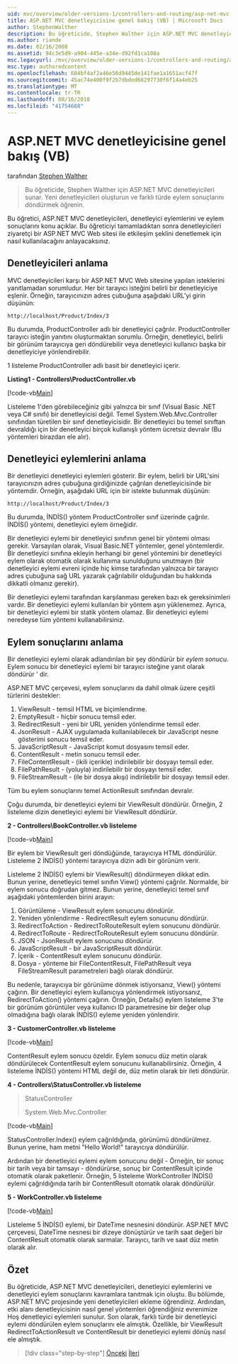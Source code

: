 ```yaml
---
uid: mvc/overview/older-versions-1/controllers-and-routing/asp-net-mvc-controller-overview-vb
title: ASP.NET MVC denetleyicisine genel bakış (VB) | Microsoft Docs
author: StephenWalther
description: Bu öğreticide, Stephen Walther için ASP.NET MVC denetleyicileri sunar. Yeni denetleyicileri oluşturun ve eylem res farklı türde döndürmek öğrenin...
ms.author: riande
ms.date: 02/16/2008
ms.assetid: 94c3e5d9-a904-445e-a34e-d92fd1ca108a
msc.legacyurl: /mvc/overview/older-versions-1/controllers-and-routing/asp-net-mvc-controller-overview-vb
msc.type: authoredcontent
ms.openlocfilehash: 604bf4af2a46e56d9445de141fae1a1651acf47f
ms.sourcegitcommit: 45ac74e400f9f2b7dbded66297730f6f14a4eb25
ms.translationtype: MT
ms.contentlocale: tr-TR
ms.lasthandoff: 08/16/2018
ms.locfileid: "41754688"
---
```

<a name="aspnet-mvc-controller-overview-vb"></a>ASP.NET MVC denetleyicisine genel bakış (VB)
====================
tarafından [Stephen Walther](https://github.com/StephenWalther)

> Bu öğreticide, Stephen Walther için ASP.NET MVC denetleyicileri sunar. Yeni denetleyicileri oluşturun ve farklı türde eylem sonuçlarını döndürmek öğrenin.


Bu öğretici, ASP.NET MVC denetleyicileri, denetleyici eylemlerini ve eylem sonuçlarını konu açıklar. Bu öğreticiyi tamamladıktan sonra denetleyicileri ziyaretçi bir ASP.NET MVC Web sitesi ile etkileşim şeklini denetlemek için nasıl kullanılacağını anlayacaksınız.

## <a name="understanding-controllers"></a>Denetleyicileri anlama

MVC denetleyicileri karşı bir ASP.NET MVC Web sitesine yapılan isteklerini yanıtlamadan sorumludur. Her bir tarayıcı isteğini belirli bir denetleyiciye eşlenir. Örneğin, tarayıcınızın adres çubuğuna aşağıdaki URL'yi girin düşünün:

`http://localhost/Product/Index/3`

Bu durumda, ProductController adlı bir denetleyici çağrılır. ProductController tarayıcı isteğin yanıtını oluşturmaktan sorumlu. Örneğin, denetleyici, belirli bir görünüm tarayıcıya geri döndürebilir veya denetleyici kullanıcı başka bir denetleyiciye yönlendirebilir.

1 listeleme ProductController adlı basit bir denetleyici içerir.

**Listing1 - Controllers\ProductController.vb**

[!code-vb[Main](asp-net-mvc-controller-overview-vb/samples/sample1.vb)]

Listeleme 1'den görebileceğiniz gibi yalnızca bir sınıf (Visual Basic .NET veya C# sınıfı) bir denetleyicisi değil. Temel System.Web.Mvc.Controller sınıfından türetilen bir sınıf denetleyicisidir. Bir denetleyici bu temel sınıftan devraldığı için bir denetleyici birçok kullanışlı yöntem ücretsiz devralır (Bu yöntemleri birazdan ele alır).

## <a name="understanding-controller-actions"></a>Denetleyici eylemlerini anlama

Bir denetleyici denetleyici eylemleri gösterir. Bir eylem, belirli bir URL'sini tarayıcınızın adres çubuğuna girdiğinizde çağrılan denetleyicisinde bir yöntemdir. Örneğin, aşağıdaki URL için bir istekte bulunmak düşünün:

`http://localhost/Product/Index/3`

Bu durumda, İNDİS() yöntem ProductController sınıf üzerinde çağrılır. İNDİS() yöntemi, denetleyici eylem örneğidir.

Bir denetleyici eylemi bir denetleyici sınıfının genel bir yöntemi olması gerekir. Varsayılan olarak, Visual Basic.NET yöntemler, genel yöntemlerdir. Bir denetleyici sınıfına ekleyin herhangi bir genel yöntemini bir denetleyici eylem olarak otomatik olarak kullanıma sunulduğunu unutmayın (bir denetleyici eylemi evreni içinde hiç kimse tarafından yalnızca bir tarayıcı adres çubuğuna sağ URL yazarak çağrılabilir olduğundan bu hakkında dikkatli olmanız gerekir).

Bir denetleyici eylemi tarafından karşılanması gereken bazı ek gereksinimleri vardır. Bir denetleyici eylemi kullanılan bir yöntem aşırı yüklenemez. Ayrıca, bir denetleyici eylemi bir statik yöntem olamaz. Bir denetleyici eylemi neredeyse tüm yöntemi kullanabilirsiniz.

## <a name="understanding-action-results"></a>Eylem sonuçlarını anlama

Bir denetleyici eylemi olarak adlandırılan bir şey döndürür bir *eylem sonucu*. Eylem sonucu bir denetleyici eylemi bir tarayıcı isteğine yanıt olarak döndürür ' dir.

ASP.NET MVC çerçevesi, eylem sonuçlarını da dahil olmak üzere çeşitli türlerini destekler:

1. ViewResult - temsil HTML ve biçimlendirme.
2. EmptyResult - hiçbir sonucu temsil eder.
3. RedirectResult - yeni bir URL yeniden yönlendirme temsil eder.
4. JsonResult - AJAX uygulamada kullanılabilecek bir JavaScript nesne gösterimi sonucu temsil eder.
5. JavaScriptResult - JavaScript komut dosyasını temsil eder.
6. ContentResult - metin sonucu temsil eder.
7. FileContentResult - (ikili içerikle) indirilebilir bir dosyayı temsil eder.
8. FilePathResult - (yoluyla) indirilebilir bir dosyayı temsil eder.
9. FileStreamResult - (ile bir dosya akışı) indirilebilir bir dosyayı temsil eder.

Tüm bu eylem sonuçlarını temel ActionResult sınıfından devralır.

Çoğu durumda, bir denetleyici eylemi bir ViewResult döndürür. Örneğin, 2 listeleme dizin denetleyici eylemi bir ViewResult döndürür.

**2 - Controllers\BookController.vb listeleme**

[!code-vb[Main](asp-net-mvc-controller-overview-vb/samples/sample2.vb)]

Bir eylem bir ViewResult geri döndüğünde, tarayıcıya HTML döndürülür. Listeleme 2 İNDİS() yöntemi tarayıcıya dizin adlı bir görünüm verir.

Listeleme 2 İNDİS() eylemi bir ViewResult() döndürmeyen dikkat edin. Bunun yerine, denetleyici temel sınıfın View() yöntemi çağrılır. Normalde, bir eylem sonucu doğrudan gitmez. Bunun yerine, denetleyici temel sınıf aşağıdaki yöntemlerden birini arayın:

1. Görüntüleme - ViewResult eylem sonucunu döndürür.
2. Yeniden yönlendirme - RedirectResult eylem sonucunu döndürür.
3. RedirectToAction - RedirectToRouteResult eylem sonucunu döndürür.
4. RedirectToRoute - RedirectToRouteResult eylem sonucunu döndürür.
5. JSON - JsonResult eylem sonucunu döndürür.
6. JavaScriptResult - bir JavaScriptResult döndürür.
7. İçerik - ContentResult eylem sonucunu döndürür.
8. Dosya - yönteme bir FileContentResult, FilePathResult veya FileStreamResult parametreleri bağlı olarak döndürür.

Bu nedenle, tarayıcıya bir görünüme dönmek istiyorsanız, View() yöntemi çağırın. Bir denetleyici eylem kullanıcıya yönlendirmek istiyorsanız, RedirectToAction() yöntemi çağırın. Örneğin, Details() eylem listeleme 3'te bir görünüm görüntüler veya kullanıcı ID parametresine bir değer olup olmadığına bağlı olarak İNDİS() eyleme yeniden yönlendirir.

**3 - CustomerController.vb listeleme**

[!code-vb[Main](asp-net-mvc-controller-overview-vb/samples/sample3.vb)]

ContentResult eylem sonucu özeldir. Eylem sonucu düz metin olarak döndürülecek ContentResult eylem sonucunu kullanabilirsiniz. Örneğin, 4 listeleme İNDİS() yöntemi HTML değil de, düz metin olarak bir ileti döndürür.

**4 - Controllers\StatusController.vb listeleme**

> StatusController
> 
> 
> System.Web.Mvc.Controller


[!code-vb[Main](asp-net-mvc-controller-overview-vb/samples/sample4.vb)]

StatusController.Index() eylem çağrıldığında, görünümü döndürülmez. Bunun yerine, ham metni "Hello World!" tarayıcıya döndürülür.

Ardından bir denetleyici eylemi eylem sonucunu değil - Örneğin, bir sonuç bir tarih veya bir tamsayı - döndürürse, sonuç bir ContentResult içinde otomatik olarak paketlenir. Örneğin, 5 listeleme WorkController İNDİS() eylemi çağrıldığında tarih bir ContentResult otomatik olarak döndürülür.

**5 - WorkController.vb listeleme**

[!code-vb[Main](asp-net-mvc-controller-overview-vb/samples/sample5.vb)]

Listeleme 5 İNDİS() eylemi, bir DateTime nesnesini döndürür. ASP.NET MVC çerçevesi, DateTime nesnesi bir dizeye dönüştürür ve tarih saat değeri bir ContentResult otomatik olarak sarmalar. Tarayıcı, tarih ve saat düz metin olarak alır.

## <a name="summary"></a>Özet

Bu öğreticide, ASP.NET MVC denetleyicileri, denetleyici eylemlerini ve denetleyici eylem sonuçlarını kavramlara tanıtmak için oluştu. Bu bölümde, ASP.NET MVC projesinde yeni denetleyicileri ekleme öğrendiniz. Ardından, etki alanı denetleyicisinin nasıl genel yöntemleri öğrendiğiniz evrenimize Hoş denetleyici eylemleri sunulur. Son olarak, farklı türde bir denetleyici eylemi döndürülen eylem sonuçlarını ele almıştık. Özellikle, bir ViewResult RedirectToActionResult ve ContentResult bir denetleyici eylemi dönüş nasıl ele almıştık.

> [!div class="step-by-step"]
> [Önceki](creating-a-custom-route-constraint-cs.md)
> [İleri](creating-custom-routes-vb.md)
